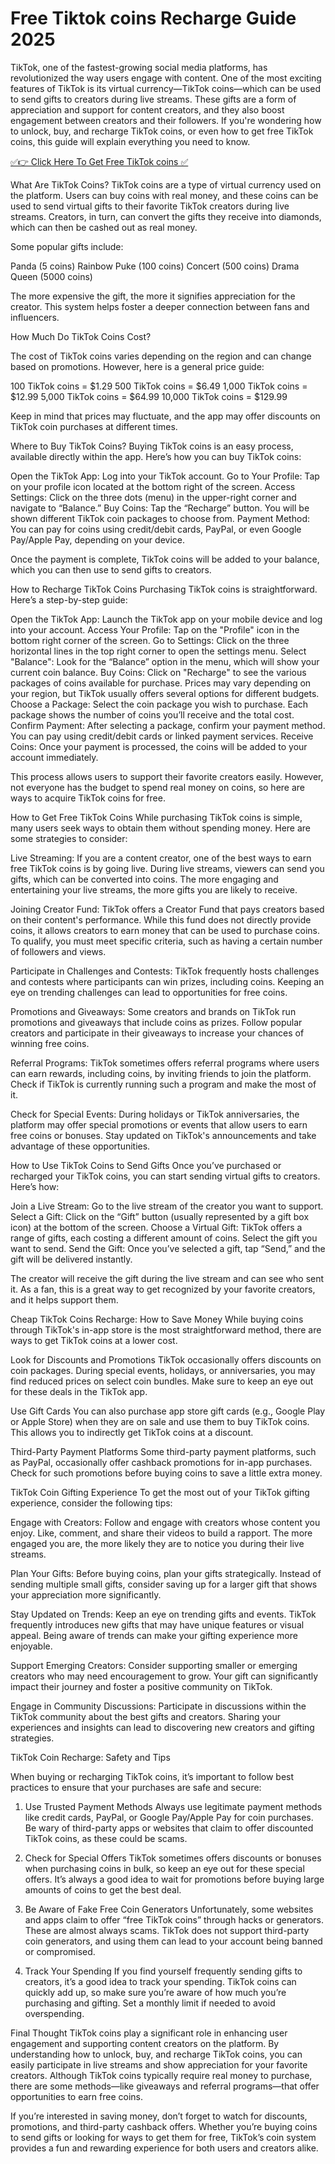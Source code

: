 <h1> Free Tiktok coins Recharge Guide 2025 </h1>

TikTok, one of the fastest-growing social media platforms, has revolutionized the way users engage with content. One of the most exciting features of TikTok is its virtual currency—TikTok coins—which can be used to send gifts to creators during live streams. These gifts are a form of appreciation and support for content creators, and they also boost engagement between creators and their followers. If you're wondering how to unlock, buy, and recharge TikTok coins, or even how to get free TikTok coins, this guide will explain everything you need to know.

[✅👉 Click Here To Get Free TikTok coins ✅](https://mycuttly.com/tiktok-coins)

What Are TikTok Coins? TikTok coins are a type of virtual currency used on the platform. Users can buy coins with real money, and these coins can be used to send virtual gifts to their favorite TikTok creators during live streams. Creators, in turn, can convert the gifts they receive into diamonds, which can then be cashed out as real money.

Some popular gifts include:

Panda (5 coins)
Rainbow Puke (100 coins)
Concert (500 coins)
Drama Queen (5000 coins)

The more expensive the gift, the more it signifies appreciation for the creator. This system helps foster a deeper connection between fans and influencers.

How Much Do TikTok Coins Cost?

The cost of TikTok coins varies depending on the region and can change based on promotions. However, here is a general price guide:

100 TikTok coins = $1.29
500 TikTok coins = $6.49
1,000 TikTok coins = $12.99
5,000 TikTok coins = $64.99
10,000 TikTok coins = $129.99

Keep in mind that prices may fluctuate, and the app may offer discounts on TikTok coin purchases at different times.

Where to Buy TikTok Coins?
Buying TikTok coins is an easy process, available directly within the app. Here’s how you can buy TikTok coins:

Open the TikTok App: Log into your TikTok account.
Go to Your Profile: Tap on your profile icon located at the bottom right of the screen.
Access Settings: Click on the three dots (menu) in the upper-right corner and navigate to “Balance.”
Buy Coins: Tap the “Recharge” button. You will be shown different TikTok coin packages to choose from.
Payment Method: You can pay for coins using credit/debit cards, PayPal, or even Google Pay/Apple Pay, depending on your device.

Once the payment is complete, TikTok coins will be added to your balance, which you can then use to send gifts to creators.

How to Recharge TikTok Coins
Purchasing TikTok coins is straightforward. Here’s a step-by-step guide:

Open the TikTok App: Launch the TikTok app on your mobile device and log into your account.
Access Your Profile: Tap on the "Profile" icon in the bottom right corner of the screen.
Go to Settings: Click on the three horizontal lines in the top right corner to open the settings menu.
Select "Balance": Look for the “Balance” option in the menu, which will show your current coin balance.
Buy Coins: Click on "Recharge" to see the various packages of coins available for purchase. Prices may vary depending on your region, but TikTok usually offers several options for different budgets.
Choose a Package: Select the coin package you wish to purchase. Each package shows the number of coins you’ll receive and the total cost.
Confirm Payment: After selecting a package, confirm your payment method. You can pay using credit/debit cards or linked payment services.
Receive Coins: Once your payment is processed, the coins will be added to your account immediately.

This process allows users to support their favorite creators easily. However, not everyone has the budget to spend real money on coins, so here are ways to acquire TikTok coins for free.

How to Get Free TikTok Coins
While purchasing TikTok coins is simple, many users seek ways to obtain them without spending money. Here are some strategies to consider:

Live Streaming: If you are a content creator, one of the best ways to earn free TikTok coins is by going live. During live streams, viewers can send you gifts, which can be converted into coins. The more engaging and entertaining your live streams, the more gifts you are likely to receive.

Joining Creator Fund: TikTok offers a Creator Fund that pays creators based on their content's performance. While this fund does not directly provide coins, it allows creators to earn money that can be used to purchase coins. To qualify, you must meet specific criteria, such as having a certain number of followers and views.

Participate in Challenges and Contests: TikTok frequently hosts challenges and contests where participants can win prizes, including coins. Keeping an eye on trending challenges can lead to opportunities for free coins.

Promotions and Giveaways: Some creators and brands on TikTok run promotions and giveaways that include coins as prizes. Follow popular creators and participate in their giveaways to increase your chances of winning free coins.

Referral Programs: TikTok sometimes offers referral programs where users can earn rewards, including coins, by inviting friends to join the platform. Check if TikTok is currently running such a program and make the most of it.

Check for Special Events: During holidays or TikTok anniversaries, the platform may offer special promotions or events that allow users to earn free coins or bonuses. Stay updated on TikTok's announcements and take advantage of these opportunities.

How to Use TikTok Coins to Send Gifts
Once you’ve purchased or recharged your TikTok coins, you can start sending virtual gifts to creators. Here’s how:

Join a Live Stream: Go to the live stream of the creator you want to support.
Select a Gift: Click on the “Gift” button (usually represented by a gift box icon) at the bottom of the screen.
Choose a Virtual Gift: TikTok offers a range of gifts, each costing a different amount of coins. Select the gift you want to send.
Send the Gift: Once you’ve selected a gift, tap “Send,” and the gift will be delivered instantly.

The creator will receive the gift during the live stream and can see who sent it. As a fan, this is a great way to get recognized by your favorite creators, and it helps support them.

Cheap TikTok Coins Recharge: How to Save Money
While buying coins through TikTok's in-app store is the most straightforward method, there are ways to get TikTok coins at a lower cost.

Look for Discounts and Promotions
TikTok occasionally offers discounts on coin packages. During special events, holidays, or anniversaries, you may find reduced prices on select coin bundles. Make sure to keep an eye out for these deals in the TikTok app.

Use Gift Cards
You can also purchase app store gift cards (e.g., Google Play or Apple Store) when they are on sale and use them to buy TikTok coins. This allows you to indirectly get TikTok coins at a discount.

Third-Party Payment Platforms
Some third-party payment platforms, such as PayPal, occasionally offer cashback promotions for in-app purchases. Check for such promotions before buying coins to save a little extra money.

TikTok Coin Gifting Experience
To get the most out of your TikTok gifting experience, consider the following tips:

Engage with Creators: Follow and engage with creators whose content you enjoy. Like, comment, and share their videos to build a rapport. The more engaged you are, the more likely they are to notice you during their live streams.

Plan Your Gifts: Before buying coins, plan your gifts strategically. Instead of sending multiple small gifts, consider saving up for a larger gift that shows your appreciation more significantly.

Stay Updated on Trends: Keep an eye on trending gifts and events. TikTok frequently introduces new gifts that may have unique features or visual appeal. Being aware of trends can make your gifting experience more enjoyable.

Support Emerging Creators: Consider supporting smaller or emerging creators who may need encouragement to grow. Your gift can significantly impact their journey and foster a positive community on TikTok.

Engage in Community Discussions: Participate in discussions within the TikTok community about the best gifts and creators. Sharing your experiences and insights can lead to discovering new creators and gifting strategies.

TikTok Coin Recharge: Safety and Tips

When buying or recharging TikTok coins, it’s important to follow best practices to ensure that your purchases are safe and secure:

1. Use Trusted Payment Methods
Always use legitimate payment methods like credit cards, PayPal, or Google Pay/Apple Pay for coin purchases. Be wary of third-party apps or websites that claim to offer discounted TikTok coins, as these could be scams.

2. Check for Special Offers
TikTok sometimes offers discounts or bonuses when purchasing coins in bulk, so keep an eye out for these special offers. It’s always a good idea to wait for promotions before buying large amounts of coins to get the best deal.

3. Be Aware of Fake Free Coin Generators
Unfortunately, some websites and apps claim to offer “free TikTok coins” through hacks or generators. These are almost always scams. TikTok does not support third-party coin generators, and using them can lead to your account being banned or compromised.

4. Track Your Spending
If you find yourself frequently sending gifts to creators, it’s a good idea to track your spending. TikTok coins can quickly add up, so make sure you’re aware of how much you’re purchasing and gifting. Set a monthly limit if needed to avoid overspending.

Final Thought
TikTok coins play a significant role in enhancing user engagement and supporting content creators on the platform. By understanding how to unlock, buy, and recharge TikTok coins, you can easily participate in live streams and show appreciation for your favorite creators. Although TikTok coins typically require real money to purchase, there are some methods—like giveaways and referral programs—that offer opportunities to earn free coins.

If you’re interested in saving money, don’t forget to watch for discounts, promotions, and third-party cashback offers. Whether you’re buying coins to send gifts or looking for ways to get them for free, TikTok’s coin system provides a fun and rewarding experience for both users and creators alike.



